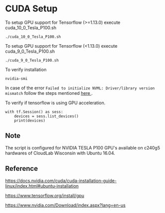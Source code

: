 # CUDA Setup

To setup GPU support for Tensorflow (>=1.13.0) execute cuda_10_0_Tesla_P100.sh

```./cuda_10_0_Tesla_P100.sh```

To setup GPU support for Tensorflow (<1.13.0) execute cuda_9_0_Tesla_P100.sh

```./cuda_9_0_Tesla_P100.sh```

To verify installation 

```nvidia-smi```

In case of the error ```Failed to initialize NVML: Driver/library version mismatch``` follow the steps mentioned <a href="https://stackoverflow.com/questions/43022843/nvidia-nvml-driver-library-version-mismatch"> here </a>.

To verify if tensorflow is using GPU acceleration.

```import tensorflow as tf
with tf.Session() as sess:
	devices = sess.list_devices()
	print(devices)
```

## Note
The script is configured for NVIDIA TESLA P100 GPU's available on c240g5 hardwares of CloudLab Wisconsin with Ubuntu 16.04.

## Reference
https://docs.nvidia.com/cuda/cuda-installation-guide-linux/index.html#ubuntu-installation

https://www.tensorflow.org/install/gpu

https://www.nvidia.com/Download/index.aspx?lang=en-us
